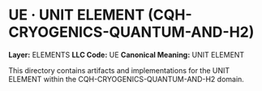 # UE · UNIT ELEMENT (CQH-CRYOGENICS-QUANTUM-AND-H2)

**Layer:** ELEMENTS
**LLC Code:** UE
**Canonical Meaning:** UNIT ELEMENT

This directory contains artifacts and implementations for the UNIT ELEMENT within the CQH-CRYOGENICS-QUANTUM-AND-H2 domain.
